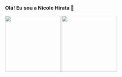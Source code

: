 ### Olá! Eu sou a Nicole Hirata 👋

<div>
  <a href="https://beacons.ai/NickHirata">
  <img height="180cm" src="https://github-readme-stats.vercel.app/api?username=NickHirata&show_icons=true&theme=dracula&include_all_commits=true&count_private=true"/>
  <img height="180cm" src="https://github-readme-stats.vercel.app/api/top-langs/?username=NickHirata&layout=compact&langs_count=16&theme=dracula"/>
</div>
 
